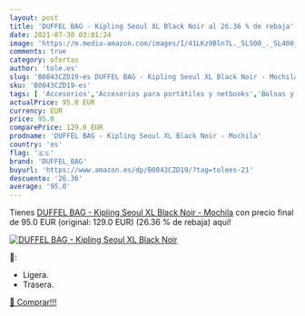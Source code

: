 ```yaml
---
layout: post
title: 'DUFFEL BAG - Kipling Seoul XL Black Noir al 26.36 % de rebaja'
date: 2021-07-30 03:01:24
image: 'https://m.media-amazon.com/images/I/41LKz9Bln7L._SL500_._SL400_.jpg'
comments: true
category: ofertas
author: 'tole.es'
slug: 'B0843CZD19-es DUFFEL BAG - Kipling Seoul XL Black Noir - Mochila'
sku: 'B0843CZD19-es'
tags: [ 'Accesorios','Accesorios para portátiles y netbooks','Bolsas y fundas para portátiles y netbooks','Informática','Mochilas para portátiles y netbooks','duffel_bag','mochila', ]
actualPrice: 95.0 EUR
currency: EUR
price: 95.0
comparePrice: 129.0 EUR
prodname: 'DUFFEL BAG - Kipling Seoul XL Black Noir - Mochila'
country: 'es'
flag: '🇪🇸'
brand: 'DUFFEL_BAG'
buyurl: 'https://www.amazon.es/dp/B0843CZD19/?tag=tolees-21'
descuento: '26.36'
average: '95.0'
---
```


Tienes [DUFFEL BAG - Kipling Seoul XL Black Noir - Mochila](https://www.amazon.es/dp/B0843CZD19/?tag=tolees-21) con precio final de  95.0 EUR (original: 129.0 EUR) (26.36 %  de rebaja) aqui!

[![DUFFEL BAG - Kipling Seoul XL Black Noir](https://m.media-amazon.com/images/I/41LKz9Bln7L._SL500_._SL400_.jpg)](https://www.amazon.es/dp/B0843CZD19/?tag=tolees-21)

🔎:

- Ligera.
- Trasera.

[🛒 Comprar!!!](https://www.amazon.es/dp/B0843CZD19/?tag=tolees-21)
